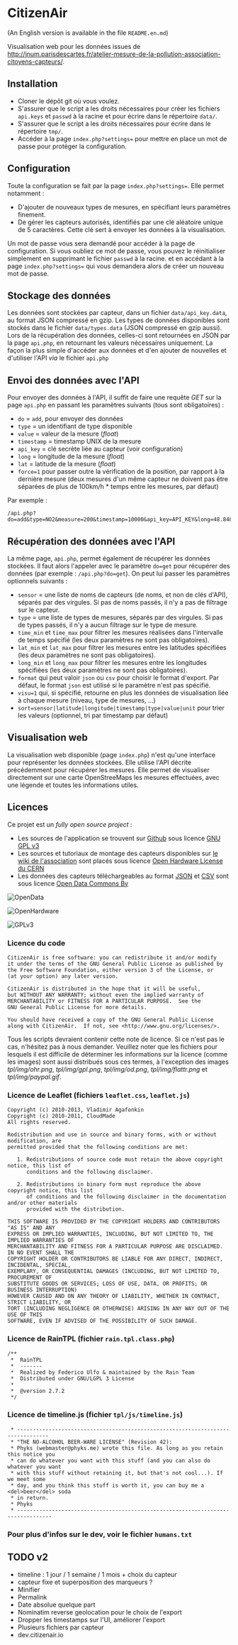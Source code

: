 CitizenAir
=====

(An English version is available in the file `README.en.md`)

Visualisation web pour les données issues de http://jnum.parisdescartes.fr/atelier-mesure-de-la-pollution-association-citoyens-capteurs/.


## Installation

* Cloner le dépôt git où vous voulez.
* S'assurer que le script a les droits nécessaires pour créer les fichiers `api.keys` et `passwd` à la racine et pour écrire dans le répertoire `data/`.
* S'assurer que le script a les droits nécessaires pour écrire dans le répertoire `tmp/`.
* Accéder à la page `index.php?settings=` pour mettre en place un mot de passe pour protéger la configuration.


## Configuration

Toute la configuration se fait par la page `index.php?settings=`. Elle permet notamment :
* D'ajouter de nouveaux types de mesures, en spécifiant leurs paramètres finement.
* De gérer les capteurs autorisés, identifiés par une clé aléatoire unique de 5 caractères. Cette clé sert à envoyer les données à la visualisation.

Un mot de passe vous sera demandé pour accéder à la page de configuration. Si vous oubliez ce mot de passe, vous pouvez le réinitialiser simplement en supprimant le fichier `passwd` à la racine. et en accédant à la page `index.php?settings=` qui vous demandera alors de créer un nouveau mot de passe.


## Stockage des données

Les données sont stockées par capteur, dans un fichier `data/api_key.data`, au format JSON compressé en gzip. Les types de données disponibles sont stockés dans le fichier `data/types.data` (JSON compressé en gzip aussi).
Lors de la récupération des données, celles-ci sont retournées en JSON par la page `api.php`, en retournant les valeurs nécessaires uniquement. La façon la plus simple d'accéder aux données et d'en ajouter de nouvelles et d'utiliser l'API _via_ le fichier `api.php`


## Envoi des données avec l'API

Pour envoyer des données à l'API, il suffit de faire une requête _GET_ sur la page `api.php` en passant les paramètres suivants (tous sont obligatoires) :
* `do` = `add`, pour envoyer des données
* `type` = un identifiant de type disponible
* `value` = valeur de la mesure (_float_)
* `timestamp` = timestamp UNIX de la mesure
* `api_key` = clé secrète liée au capteur (voir configuration)
* `long` = longitude de la mesure (_float_)
* `lat` = latitude de la mesure (_float_)
* `force=1` pour passer outre la vérification de la position, par rapport à la dernière mesure (deux mesures d'un même capteur ne doivent pas être séparées de plus de 100km/h * temps entre les mesures, par défaut)

Par exemple :
```
/api.php?do=add&type=NO2&measure=200&timestamp=10000&api_key=API_KEY&long=48.84874&lat=2.34211
```

## Récupération des données avec l'API

La même page, `api.php`, permet également de récupérer les données stockées. Il faut alors l'appeler avec le paramètre `do=get` pour récupérer des données (par exemple : `/api.php?do=get`). On peut lui passer les paramètres optionnels suivants :
* `sensor` = une liste de noms de capteurs (de noms, et non de clés d'API), séparés par des virgules. Si pas de noms passés, il n'y a pas de filtrage sur le capteur.
* `type` = une liste de types de mesures, séparés par des virgules. Si pas de types passés, il n'y a aucun filtrage sur le type de mesure.
* `time_min` et `time_max` pour filtrer les mesures réalisées dans l'intervalle de temps spécifié (les deux paramètres ne sont pas obligatoires).
* `lat_min` et `lat_max` pour filtrer les mesures entre les latitudes spécifiées (les deux paramètres ne sont pas obligatoires).
* `long_min` et `long_max` pour filtrer les mesures entre les longitudes spécifiées (les deux paramètres ne sont pas obligatoires).
* `format` qui peut valoir `json` ou `csv` pour choisir le format d'export. Par défaut, le format `json` est utilisé si le paramètre n'est pas spécifié.
* `visu=1` qui, si spécifié, retourne en plus les données de visualisation liée à chaque mesure (niveau, type de mesures, …)
* `sort=sensor|latitude|longitude|timestamp|type|value|unit` pour trier les valeurs (optionnel, tri par timestamp par défaut)


## Visualisation web

La visualisation web disponible (page `index.php`) n'est qu'une interface pour représenter les données stockées. Elle utilise l'API décrite précédemment pour récupérer les mesures. Elle permet de visualiser directement sur une carte OpenStreeMaps les mesures effectuées, avec une légende et toutes les informations utiles.

## Licences

Ce projet est un _fully open source project_ :
* Les sources de l'application se trouvent sur [Github](https://github.com/CitoyensCapteurs/CitizenAir) sous licence [GNU GPL v3](https://www.gnu.org/copyleft/gpl.html)
* Les sources et tutoriaux de montage des capteurs disponibles sur [le wiki de l'association](http://wiki.citoyenscapteurs.net/) sont placés sous licence [Open Hardware License du CERN](http://www.ohwr.org/projects/cernohl/wiki)
* Les données des capteurs téléchargeables au format [JSON](https://fr.wikipedia.org/wiki/JSON) et [CSV](https://fr.wikipedia.org/wiki/Comma-separated_values) sont sous licence [Open Data Commons By](http://opendatacommons.org/licenses/by/)


![OpenData](http://assets.okfn.org/images/ok_buttons/od_80x23_orange_grey.png)

![OpenHardware](https://raw.githubusercontent.com/CitoyensCapteurs/CitizenAir/master/tpl/img/ohr.png)

![GPLv3](https://raw.githubusercontent.com/CitoyensCapteurs/CitizenAir/master/tpl/img/gpl.png)

### Licence du code

```
CitizenAir is free software: you can redistribute it and/or modify
it under the terms of the GNU General Public License as published by
the Free Software Foundation, either version 3 of the License, or
(at your option) any later version.

CitizenAir is distributed in the hope that it will be useful,
but WITHOUT ANY WARRANTY; without even the implied warranty of
MERCHANTABILITY or FITNESS FOR A PARTICULAR PURPOSE.  See the
GNU General Public License for more details.

You should have received a copy of the GNU General Public License
along with CitizenAir.  If not, see <http://www.gnu.org/licenses/>.
```
Tous les scripts devraient contenir cette note de licence. Si ce n'est pas le cas, n'hésitez pas à nous demander. Veuillez noter que les fichiers pour lesquels il est difficile de déterminer les informations sur la licence (comme les images) sont aussi distribués sous ces termes, à l'exception des images _tpl/img/ohr.png_, _tpl/img/gpl.png_, _tpl/img/od.png_, _tpl/img/flattr.png_ et _tpl/img/paypal.gif_.

### Licence de Leaflet (fichiers `leaflet.css`, `leaflet.js`)
```
Copyright (c) 2010-2013, Vladimir Agafonkin
Copyright (c) 2010-2011, CloudMade
All rights reserved.

Redistribution and use in source and binary forms, with or without modification, are
permitted provided that the following conditions are met:

   1. Redistributions of source code must retain the above copyright notice, this list of
      conditions and the following disclaimer.

   2. Redistributions in binary form must reproduce the above copyright notice, this list
      of conditions and the following disclaimer in the documentation and/or other materials
      provided with the distribution.

THIS SOFTWARE IS PROVIDED BY THE COPYRIGHT HOLDERS AND CONTRIBUTORS "AS IS" AND ANY
EXPRESS OR IMPLIED WARRANTIES, INCLUDING, BUT NOT LIMITED TO, THE IMPLIED WARRANTIES OF
MERCHANTABILITY AND FITNESS FOR A PARTICULAR PURPOSE ARE DISCLAIMED. IN NO EVENT SHALL THE
COPYRIGHT HOLDER OR CONTRIBUTORS BE LIABLE FOR ANY DIRECT, INDIRECT, INCIDENTAL, SPECIAL,
EXEMPLARY, OR CONSEQUENTIAL DAMAGES (INCLUDING, BUT NOT LIMITED TO, PROCUREMENT OF
SUBSTITUTE GOODS OR SERVICES; LOSS OF USE, DATA, OR PROFITS; OR BUSINESS INTERRUPTION)
HOWEVER CAUSED AND ON ANY THEORY OF LIABILITY, WHETHER IN CONTRACT, STRICT LIABILITY, OR
TORT (INCLUDING NEGLIGENCE OR OTHERWISE) ARISING IN ANY WAY OUT OF THE USE OF THIS
SOFTWARE, EVEN IF ADVISED OF THE POSSIBILITY OF SUCH DAMAGE.
```

### Licence de RainTPL (fichier `rain.tpl.class.php`)
```
/**
 *  RainTPL
 *  -------
 *  Realized by Federico Ulfo & maintained by the Rain Team
 *  Distributed under GNU/LGPL 3 License
 *
 *  @version 2.7.2
 */
```

### Licence de timeline.js (fichier `tpl/js/timeline.js`)

````
 * --------------------------------------------------------------------------------
 * "THE NO-ALCOHOL BEER-WARE LICENSE" (Revision 42):
 * Phyks (webmaster@phyks.me) wrote this file. As long as you retain this notice you
 * can do whatever you want with this stuff (and you can also do whatever you want
 * with this stuff without retaining it, but that's not cool...). If we meet some
 * day, and you think this stuff is worth it, you can buy me a <del>beer</del> soda
 * in return.
 * Phyks
 * ---------------------------------------------------------------------------------
````


### Pour plus d'infos sur le dev, voir le fichier `humans.txt`

## TODO v2

* timeline : 1 jour / 1 semaine / 1 mois + choix du capteur
* capteur fixe et superposition des marqueurs ?
* Minifier
* Permalink
* Date absolue quelque part
* Nominatim reverse geolocation pour le choix de l'export
* Dropper les timestamps sur l'UI, améliorer l'export
* Plusieurs fichiers par capteur
* dev.citizenair.io
